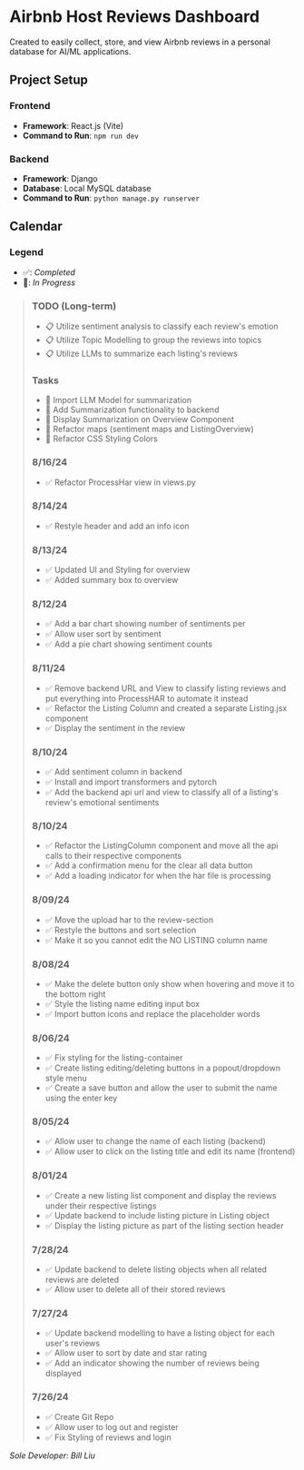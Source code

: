 # Airbnb Host Reviews Dashboard

Created to easily collect, store, and view Airbnb reviews in a personal database for AI/ML applications.

## Project Setup

### Frontend

- **Framework**: React.js (Vite)
- **Command to Run**: `npm run dev`

### Backend

- **Framework**: Django
- **Database**: Local MySQL database
- **Command to Run**: `python manage.py runserver`

## Calendar

### Legend

- ✅: _Completed_
- 🚧: _In Progress_

> ### TODO (Long-term)
>
> - 📋 Utilize sentiment analysis to classify each review's emotion
> - 📋 Utilize Topic Modelling to group the reviews into topics
> - 📋 Utilize LLMs to summarize each listing's reviews
>
> ### Tasks
>
> - 🚧 Import LLM Model for summarization
> - 🚧 Add Summarization functionality to backend
> - 🚧 Display Summarization on Overview Component
> - 🚧 Refactor maps (sentiment maps and ListingOverview)
> - 🚧 Refactor CSS Styling Colors
>
> ### 8/16/24
>
> - ✅ Refactor ProcessHar view in views.py
>
> ### 8/14/24
>
> - ✅ Restyle header and add an info icon
>
> ### 8/13/24
>
> - ✅ Updated UI and Styling for overview
> - ✅ Added summary box to overview
>
> ### 8/12/24
>
> - ✅ Add a bar chart showing number of sentiments per
> - ✅ Allow user sort by sentiment
> - ✅ Add a pie chart showing sentiment counts
>
> ### 8/11/24
>
> - ✅ Remove backend URL and View to classify listing reviews and put everything into ProcessHAR to automate it instead
> - ✅ Refactor the Listing Column and created a separate Listing.jsx component
> - ✅ Display the sentiment in the review
>
> ### 8/10/24
>
> - ✅ Add sentiment column in backend
> - ✅ Install and import transformers and pytorch
> - ✅ Add the backend api url and view to classify all of a listing's review's emotional sentiments
>
> ### 8/10/24
>
> - ✅ Refactor the ListingColumn component and move all the api calls to their respective components
> - ✅ Add a confirmation menu for the clear all data button
> - ✅ Add a loading indicator for when the har file is processing
>
> ### 8/09/24
>
> - ✅ Move the upload har to the review-section
> - ✅ Restyle the buttons and sort selection
> - ✅ Make it so you cannot edit the NO LISTING column name
>
> ### 8/08/24
>
> - ✅ Make the delete button only show when hovering and move it to the bottom right
> - ✅ Style the listing name editing input box
> - ✅ Import button icons and replace the placeholder words
>
> ### 8/06/24
>
> - ✅ Fix styling for the listing-container
> - ✅ Create listing editing/deleting buttons in a popout/dropdown style menu
> - ✅ Create a save button and allow the user to submit the name using the enter key
>
> ### 8/05/24
>
> - ✅ Allow user to change the name of each listing (backend)
> - ✅ Allow user to click on the listing title and edit its name (frontend)
>
> ### 8/01/24
>
> - ✅ Create a new listing list component and display the reviews under their respective listings
> - ✅ Update backend to include listing picture in Listing object
> - ✅ Display the listing picture as part of the listing section header
>
> ### 7/28/24
>
> - ✅ Update backend to delete listing objects when all related reviews are deleted
> - ✅ Allow user to delete all of their stored reviews
>
> ### 7/27/24
>
> - ✅ Update backend modelling to have a listing object for each user's reviews
> - ✅ Allow user to sort by date and star rating
> - ✅ Add an indicator showing the number of reviews being displayed
>
> ### 7/26/24
>
> - ✅ Create Git Repo
> - ✅ Allow user to log out and register
> - ✅ Fix Styling of reviews and login

_Sole Developer: Bill Liu_
